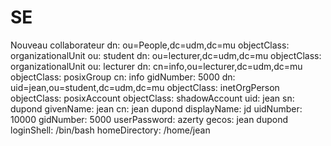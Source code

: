 # SE

Nouveau collaborateur
dn: ou=People,dc=udm,dc=mu
objectClass: organizationalUnit
ou: student
dn: ou=lecturer,dc=udm,dc=mu
objectClass: organizationalUnit
ou: lecturer
dn: cn=info,ou=lecturer,dc=udm,dc=mu
objectClass: posixGroup
cn: info
gidNumber: 5000
dn: uid=jean,ou=student,dc=udm,dc=mu
objectClass: inetOrgPerson
objectClass: posixAccount
objectClass: shadowAccount
uid: jean
sn: dupond
givenName: jean
cn: jean dupond
displayName: jd
uidNumber: 10000
gidNumber: 5000
userPassword: azerty
gecos: jean dupond
loginShell: /bin/bash
homeDirectory: /home/jean
